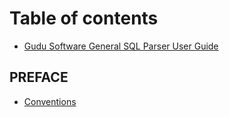 # Table of contents

* [Gudu Software General SQL Parser User Guide](README.md)

## PREFACE

* [Conventions](preface/conventions.md)
